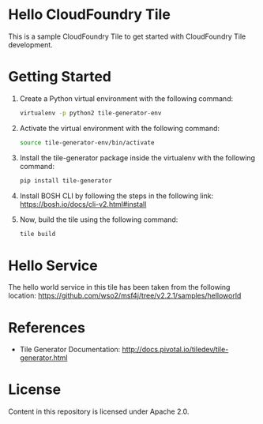 # Hello CloudFoundry Tile

This is a sample CloudFoundry Tile to get started with CloudFoundry Tile development.

# Getting Started

1. Create a Python virtual environment with the following command:
   
   ```bash
   virtualenv -p python2 tile-generator-env
   ```

2. Activate the virtual environment with the following command:

   ```bash
   source tile-generator-env/bin/activate
   ```

3. Install the tile-generator package inside the virtualenv with the following command:

   ```bash
   pip install tile-generator
   ```

4. Install BOSH CLI by following the steps in the following link:
   https://bosh.io/docs/cli-v2.html#install

5. Now, build the tile using the following command:

   ```bash
   tile build
   ```

# Hello Service

The hello world service in this tile has been taken from the following location:
https://github.com/wso2/msf4j/tree/v2.2.1/samples/helloworld

# References

- Tile Generator Documentation: http://docs.pivotal.io/tiledev/tile-generator.html

# License

Content in this repository is licensed under Apache 2.0.

